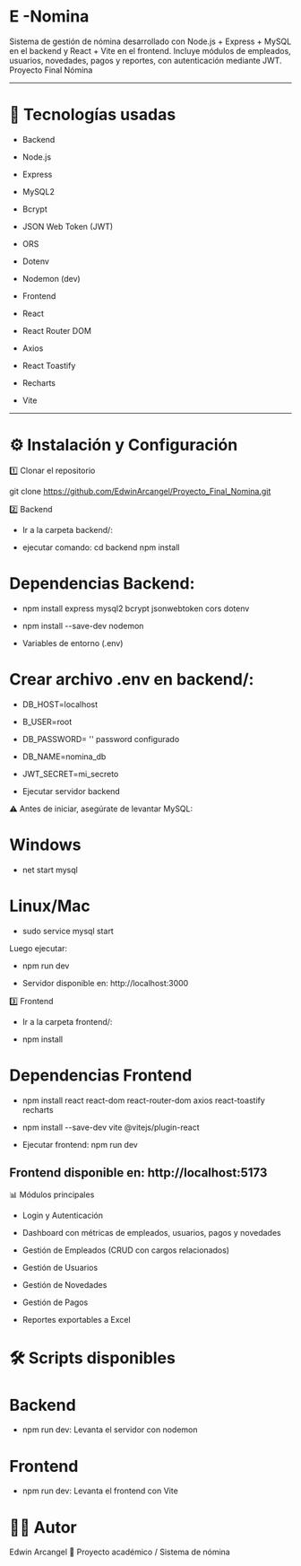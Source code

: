 
# E -Nomina
Sistema de gestión de nómina desarrollado con Node.js + Express + MySQL en el backend y React + Vite en el frontend.
Incluye módulos de empleados, usuarios, novedades, pagos y reportes, con autenticación mediante JWT.
Proyecto Final Nómina

---------------------------------------------------------------------------------------------------------------------------------
# 🚀 Tecnologías usadas

* Backend
* Node.js
* Express
* MySQL2
* Bcrypt
* JSON Web Token (JWT)
  
 * ORS
  
  * Dotenv
  
  * Nodemon (dev)

* Frontend
  
 * React
  
 * React Router DOM 
  
  * Axios
  
  * React Toastify
  
 * Recharts

  * Vite


---------------------------------------------------------------------------------------------------------------------------------
# ⚙️ Instalación y Configuración

1️⃣ Clonar el repositorio

git clone https://github.com/EdwinArcangel/Proyecto_Final_Nomina.git


2️⃣ Backend

* Ir a la carpeta backend/:

* ejecutar comando:
  cd backend npm install

# Dependencias Backend:

* npm install express mysql2 bcrypt jsonwebtoken cors dotenv

* npm install --save-dev nodemon

* Variables de entorno (.env)

# Crear archivo .env en backend/:

* DB_HOST=localhost

* B_USER=root

* DB_PASSWORD= '' password configurado 

* DB_NAME=nomina_db

* JWT_SECRET=mi_secreto

* Ejecutar servidor backend

⚠️ Antes de iniciar, asegúrate de levantar MySQL:

# Windows
* net start mysql

# Linux/Mac
* sudo service mysql start


Luego ejecutar:

* npm run dev


* Servidor disponible en: http://localhost:3000

3️⃣ Frontend

* Ir a la carpeta frontend/:

* npm install

# Dependencias Frontend
* npm install react react-dom react-router-dom axios react-toastify recharts
* npm install --save-dev vite @vitejs/plugin-react

* Ejecutar frontend: npm run dev


 Frontend disponible en:
 http://localhost:5173
---------------------------------------------------------------------------------------------------------------------------------
📊 Módulos principales

* Login y Autenticación

* Dashboard con métricas de empleados, usuarios, pagos y novedades

* Gestión de Empleados  (CRUD con cargos relacionados)

* Gestión de Usuarios 

* Gestión de Novedades 

* Gestión de Pagos 

* Reportes  exportables a Excel

# 🛠️ Scripts disponibles
# Backend
* npm run dev:  Levanta el servidor con nodemon

# Frontend
* npm run dev: Levanta el frontend con Vite

# 👨‍💻 Autor



Edwin Arcangel
📌 Proyecto académico / Sistema de nómina
